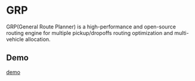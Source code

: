 # GRP

GRP(General Route Planner) is a high-performance and open-source routing engine for multiple pickup/dropoffs routing optimization and multi-vehicle allocation.

## Demo

[demo](http://max-ng.com/grp/) 